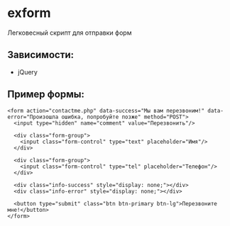 # exform
Легковесный скрипт для отправки форм

## Зависимости:
  * jQuery

## Пример формы:

    <form action="contactme.php" data-success="Мы вам перезвоним!" data-error="Произошла ошибка, попробуйте позже" method="POST">
      <input type="hidden" name="comment" value="Перезвонить"/>

      <div class="form-group">
        <input class="form-control" type="text" placeholder="Имя"/>
      </div>
      
      <div class="form-group">
        <input class="form-control" type="tel" placeholder="Телефон"/>
      </div>
      
      <div class="info-success" style="display: none;"></div>
      <div class="info-error" style="display: none;"></div>
      
      <button type="submit" class="btn btn-primary btn-lg">Перезвоните мне!</button>
    </form>
